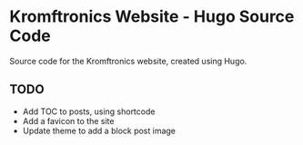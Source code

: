 # Kromftronics Website - Hugo Source Code
Source code for the Kromftronics website, created using Hugo.

## TODO
- Add TOC to posts, using shortcode
- Add a favicon to the site
- Update theme to add a block post image

